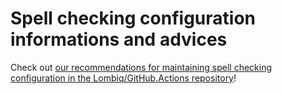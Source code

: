 # Spell checking configuration informations and advices

Check out [our recommendations for maintaining spell checking configuration in the Lombiq/GitHub.Actions repository](https://github.com/Lombiq/GitHub-Actions/blob/dev/.github/actions/spelling/advice.md)!
